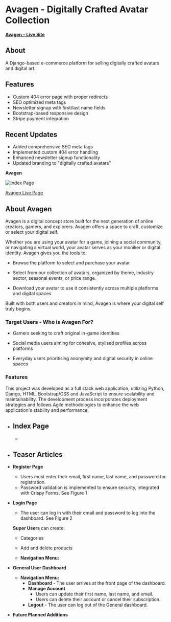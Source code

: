 # Avagen - Digitally Crafted Avatar Collection


[**Avagen – Live Site**](https://avagen-502553ff2610.herokuapp.com/) 

## About 

A Django-based e-commerce platform for selling digitally crafted avatars and digital art.

## Features
- Custom 404 error page with proper redirects
- SEO optimized meta tags
- Newsletter signup with first/last name fields
- Bootstrap-based responsive design
- Stripe payment integration

## Recent Updates
- Added comprehensive SEO meta tags
- Implemented custom 404 error handling
- Enhanced newsletter signup functionality
- Updated branding to "digitally crafted avatars"

**Avagen**

![Index Page](https://github.com/IsaHu-dev/Avagen_v1/blob/main/media/readme/screensresponsive.webp)

[Avagen Live Page]()

## About Avagen

Avagen is a digital concept store built for the next generation of online creators, gamers, and explorers.  Avagen offers a space to craft, customize or select your digital self.

Whether you are using your avatar for a game, joining a social community, or navigating a virtual world, your avatar serves as your moniker or digital identity. Avagen gives you the tools to:

- Browse the platform to select and purchase your avatar

- Select from our collection of avatars, organized by theme, industry sector, seasonal events, or price range.

- Download your avatar to use it consistently across multiple platforms and digital spaces

Built with both users and creators in mind, Avagen is where your digital self truly begins.

### Target Users - Who is Avagen For?

- Gamers seeking to craft original in-game identities

- Social media users aiming for cohesive, stylised profiles across platforms

- Everyday users prioritising anonymity and digital security in online spaces

### Features

This project was developed as a full stack web application, utilizing Python, Django, HTML, Bootstrap/CSS and JavaScript to ensure scalability and maintainability. 
The development process incorporates deployment strategies and follows Agile methodologies to enhance the web application's stability and performance.

- **Index Page**
    - 
    - 

- **Teaser Articles**    
   -

- **Register Page**
    - Users must enter their email, first name, last name, and password for registration.
    - Password validation is implemented to ensure security, integrated with Crispy Forms.
     See Figure 1

- **Login Page**
    - The user can log in with their email and password to log into the dashboard.
     See Figure 2

  **Super Users** can create:
    - Categories
    - Add and delete products

    - **Navigation Menu:**


- **General User Dashboard**
    - **Navigation Menu:**
        - **Dashboard** - The user arrives at the front page of the dashboard.
        - **Manage Account**
            - Users can update their first name, last name, and email.
            - Users can delete their account or cancel their subscription.
        - **Logout** - The user can log out of the General dashboard.

- **Future Planned Additions** 
